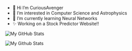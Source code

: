 - 👋 Hi I’m CuriousAvenger
- 👀 I’m interested in Computer Science and Astrophysics
- 🌱 I’m currently learning Neural Networks
- ✨ Working on a Stock Predictor Website!!


![My GitHub Stats](https://github-readme-stats.vercel.app/api?username=curiousavenger&include_all_commits=true&hide_border=true&layout=compact&theme=dark&bg_color=0D1117)

![My Github Stats](https://github-readme-stats.vercel.app/api/top-langs/?username=curiousavenger&layout=compact&hide_border=true&theme=dark&langs_count=10&bg_color=0D1117)
